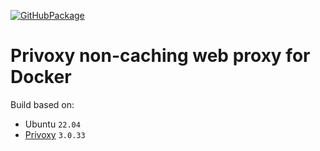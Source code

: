 [![GitHubPackage][GitHubPackageBadge]][GitHubLink]

# Privoxy non-caching web proxy for Docker

Build based on:
- Ubuntu `22.04`
- [Privoxy](https://www.privoxy.org/) `3.0.33`

[GitHubPackageBadge]: https://github.com/tmknight/docker-privoxy/actions/workflows/github-package.yml/badge.svg
[GitHubLink]: https://github.com/tmknight/docker-privoxy
